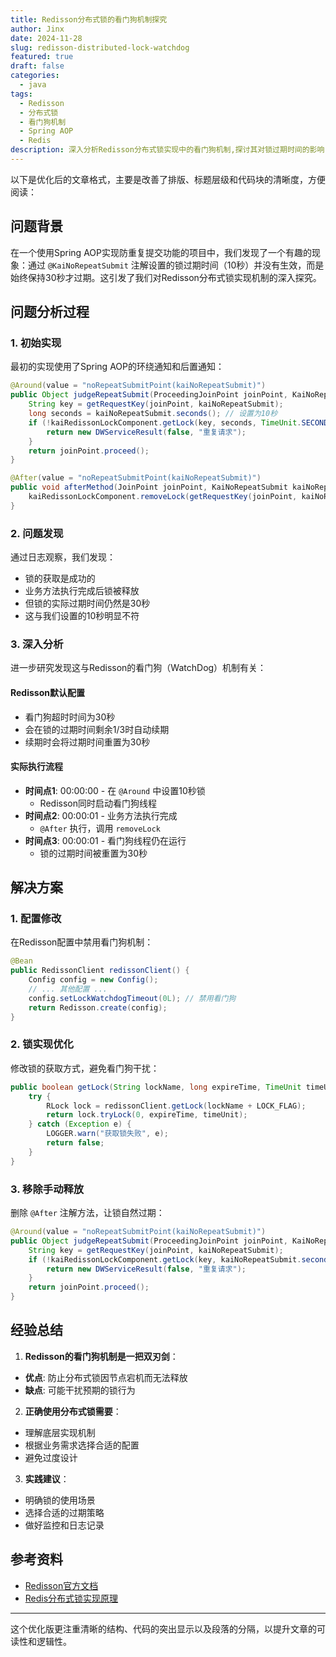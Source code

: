 ```yaml
---
title: Redisson分布式锁的看门狗机制探究
author: Jinx
date: 2024-11-28
slug: redisson-distributed-lock-watchdog
featured: true
draft: false
categories:
  - java
tags:
  - Redisson
  - 分布式锁
  - 看门狗机制
  - Spring AOP
  - Redis
description: 深入分析Redisson分布式锁实现中的看门狗机制,探讨其对锁过期时间的影响,以及如何正确配置以实现预期的锁行为
---
```


以下是优化后的文章格式，主要是改善了排版、标题层级和代码块的清晰度，方便阅读：

## 问题背景

在一个使用Spring AOP实现防重复提交功能的项目中，我们发现了一个有趣的现象：通过 `@KaiNoRepeatSubmit` 注解设置的锁过期时间（10秒）并没有生效，而是始终保持30秒才过期。这引发了我们对Redisson分布式锁实现机制的深入探究。

## 问题分析过程

### 1. 初始实现

最初的实现使用了Spring AOP的环绕通知和后置通知：

```java
@Around(value = "noRepeatSubmitPoint(kaiNoRepeatSubmit)")
public Object judgeRepeatSubmit(ProceedingJoinPoint joinPoint, KaiNoRepeatSubmit kaiNoRepeatSubmit) throws Throwable {
    String key = getRequestKey(joinPoint, kaiNoRepeatSubmit);
    long seconds = kaiNoRepeatSubmit.seconds(); // 设置为10秒
    if (!kaiRedissonLockComponent.getLock(key, seconds, TimeUnit.SECONDS)) {
        return new DWServiceResult(false, "重复请求");
    }
    return joinPoint.proceed();
}

@After(value = "noRepeatSubmitPoint(kaiNoRepeatSubmit)")
public void afterMethod(JoinPoint joinPoint, KaiNoRepeatSubmit kaiNoRepeatSubmit) {
    kaiRedissonLockComponent.removeLock(getRequestKey(joinPoint, kaiNoRepeatSubmit));
}
```

### 2. 问题发现

通过日志观察，我们发现：

- 锁的获取是成功的
- 业务方法执行完成后锁被释放
- 但锁的实际过期时间仍然是30秒
- 这与我们设置的10秒明显不符

### 3. 深入分析

进一步研究发现这与Redisson的看门狗（WatchDog）机制有关：

#### Redisson默认配置

- 看门狗超时时间为30秒
- 会在锁的过期时间剩余1/3时自动续期
- 续期时会将过期时间重置为30秒

#### 实际执行流程

- **时间点1**: 00:00:00 - 在 `@Around` 中设置10秒锁
  - Redisson同时启动看门狗线程
- **时间点2**: 00:00:01 - 业务方法执行完成
  - `@After` 执行，调用 `removeLock`
- **时间点3**: 00:00:01 - 看门狗线程仍在运行
  - 锁的过期时间被重置为30秒

## 解决方案

### 1. 配置修改

在Redisson配置中禁用看门狗机制：

```java
@Bean
public RedissonClient redissonClient() {
    Config config = new Config();
    // ... 其他配置 ...
    config.setLockWatchdogTimeout(0L); // 禁用看门狗
    return Redisson.create(config);
}
```

### 2. 锁实现优化

修改锁的获取方式，避免看门狗干扰：

```java
public boolean getLock(String lockName, long expireTime, TimeUnit timeUnit) {
    try {
        RLock lock = redissonClient.getLock(lockName + LOCK_FLAG);
        return lock.tryLock(0, expireTime, timeUnit);
    } catch (Exception e) {
        LOGGER.warn("获取锁失败", e);
        return false;
    }
}
```

### 3. 移除手动释放

删除 `@After` 注解方法，让锁自然过期：

```java
@Around(value = "noRepeatSubmitPoint(kaiNoRepeatSubmit)")
public Object judgeRepeatSubmit(ProceedingJoinPoint joinPoint, KaiNoRepeatSubmit kaiNoRepeatSubmit) throws Throwable {
    String key = getRequestKey(joinPoint, kaiNoRepeatSubmit);
    if (!kaiRedissonLockComponent.getLock(key, kaiNoRepeatSubmit.seconds(), TimeUnit.SECONDS)) {
        return new DWServiceResult(false, "重复请求");
    }
    return joinPoint.proceed();
}
```

## 经验总结

1. **Redisson的看门狗机制是一把双刃剑**：

- **优点**: 防止分布式锁因节点宕机而无法释放
- **缺点**: 可能干扰预期的锁行为

2. **正确使用分布式锁需要**：

- 理解底层实现机制
- 根据业务需求选择合适的配置
- 避免过度设计

3. **实践建议**：

- 明确锁的使用场景
- 选择合适的过期策略
- 做好监控和日志记录

## 参考资料

- [Redisson官方文档](https://github.com/redisson/redisson/wiki/8.-分布式锁和同步器)
- [Redis分布式锁实现原理](https://redis.io/topics/distlock)

---

这个优化版更注重清晰的结构、代码的突出显示以及段落的分隔，以提升文章的可读性和逻辑性。
